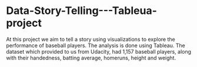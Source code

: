 # Data-Story-Telling---Tableua-project
At this project we aim to tell a story using visualizations to explore the performance of baseball players. The analysis is done using Tableau. The dataset which provided to us from Udacity, had 1,157 baseball players, along with their handedness, batting average, homeruns, height and weight. 

